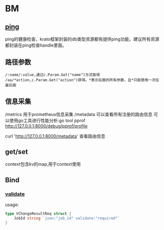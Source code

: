 # BM

## [ping](https://info.bilibili.co/pages/viewpage.action?pageId=48990574)

ping的健康检查，krato框架封装的db类型资源都有提供ping功能，建议所有资源都封装在ping检查handle里面。

## 路径参数

```
/:name/:value,通过c.Param.Get("name")方式取得
/aa/*action,c.Param.Get("action")获得。*表示后面的所有参数，且*只能使用一次在最后面
```

## 信息采集

/metrics 用于prometheus信息采集
/metadata 可以查看所有注册的路由信息
可以使用go工具进行性能分析:go tool pprof http://127.0.0.1:8000/debug/pprof/profile


curl 'http://127.0.0.1:8000/metadata' 查看路由信息

## get/set

context包含kv的map,用于context使用

## Bind

### [validate](https://pkg.go.dev/github.com/go-playground/validator/v10#section-readme)

usage:
```go
type VChangeResultReq struct {
	JobId string `json:"job_id" validate:"required"`
}
```
